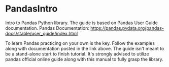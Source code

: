 # PandasIntro
Intro to Pandas Python library.  The guide is based on Pandas User Guide documentation.
Pandas Documentation: https://pandas.pydata.org/pandas-docs/stable/user_guide/index.html

To learn Pandas practicing on your own is the key.  Follow the examples along with documentation posted in the link above.  The guide isn't meant to be a stand-alone start to finish tutorial.  It's strongly advised to utilize pandas official online guide along with this manual to fully grasp the library.

